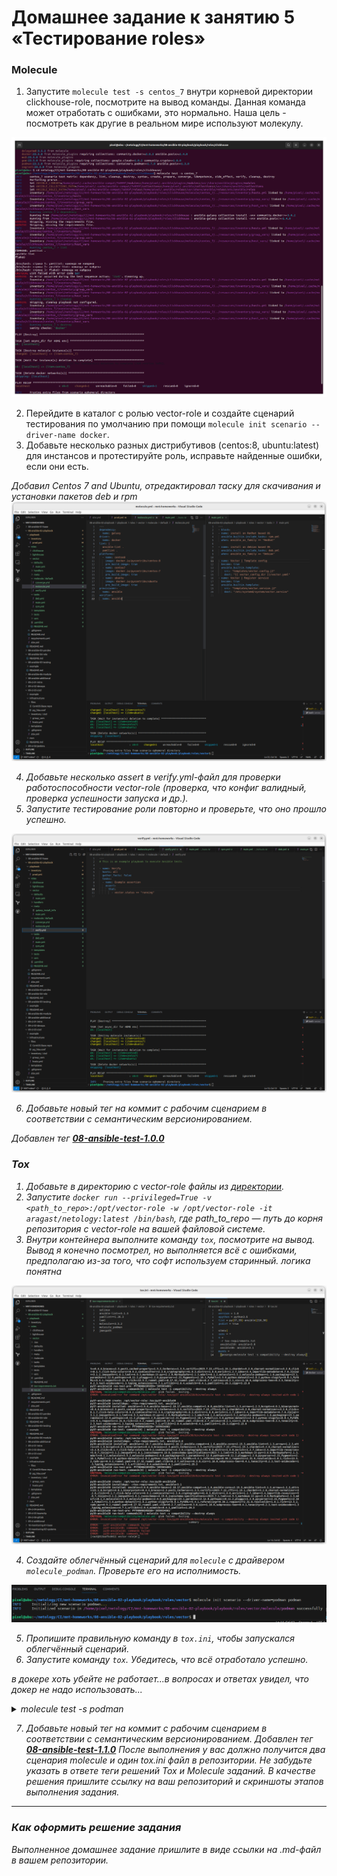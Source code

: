 # Домашнее задание к занятию 5 «Тестирование roles»

### Molecule

1. Запустите  `molecule test -s centos_7` внутри корневой директории clickhouse-role, посмотрите на вывод команды. Данная команда может отработать с ошибками, это нормально. Наша цель - посмотреть как другие в реальном мире используют молекулу.

![screen](/screen/8-ansible-05-m-1.png)

2. Перейдите в каталог с ролью vector-role и создайте сценарий тестирования по умолчанию при помощи `molecule init scenario --driver-name docker`.
3. Добавьте несколько разных дистрибутивов (centos:8, ubuntu:latest) для инстансов и протестируйте роль, исправьте найденные ошибки, если они есть.

<i>Добавил Centos 7 and Ubuntu, отредактировал таску для скачивания и установки пакетов deb и rpm
![screen](/screen/8-ansible-05-m-2.png)

4. Добавьте несколько assert в verify.yml-файл для  проверки работоспособности vector-role (проверка, что конфиг валидный, проверка успешности запуска и др.).
5. Запустите тестирование роли повторно и проверьте, что оно прошло успешно.

![screen](/screen/8-ansible-05-m-3.png) 

6. Добавьте новый тег на коммит с рабочим сценарием в соответствии с семантическим версионированием.

<i>Добавлен тег <b>[08-ansible-test-1.0.0](https://github.com/dm-chv/mnt-homeworks/tree/9474c971348429cc69d13dc71d4258234012890b/08-ansible-02-playbook/playbook/roles/vector)</b></i>

### Tox

1. Добавьте в директорию с vector-role файлы из [директории](./example).
2. Запустите `docker run --privileged=True -v <path_to_repo>:/opt/vector-role -w /opt/vector-role -it aragast/netology:latest /bin/bash`, где path_to_repo — путь до корня репозитория с vector-role на вашей файловой системе.
3. Внутри контейнера выполните команду `tox`, посмотрите на вывод.
<i>Вывод я конечно посмотрел, но выполняется всё с ошибками, предполагаю из-за того, что софт используем старинный. логика понятна</i>

![screen](/screen/8-ansible-05-m-4.png)

4. Создайте облегчённый сценарий для `molecule` с драйвером `molecule_podman`. Проверьте его на исполнимость.

![screen](/screen/8-ansible-05-m-5.png)

5. Пропишите правильную команду в `tox.ini`, чтобы запускался облегчённый сценарий.
6. Запустите команду `tox`. Убедитесь, что всё отработало успешно.

в докере хоть убейте не работает...в вопросах и ответах увидел, что докер не надо использовать...

<details>
<summary>molecule test -s podman</summary>
<code>
pixel@ubu:~/netology/CI/mnt-homeworks/08-ansible-02-playbook/playbook/roles/vector$ molecule test -s podman
INFO     podman scenario test matrix: dependency, lint, cleanup, destroy, syntax, create, prepare, converge, idempotence, side_effect, verify, cleanup, destroy
INFO     Performing prerun...
INFO     Set ANSIBLE_LIBRARY=/home/pixel/.cache/ansible-compat/b0d51c/modules:/home/pixel/.ansible/plugins/modules:/usr/share/ansible/plugins/modules
INFO     Set ANSIBLE_COLLECTIONS_PATH=/home/pixel/.cache/ansible-compat/b0d51c/collections:/home/pixel/.ansible/collections:/usr/share/ansible/collections
INFO     Set ANSIBLE_ROLES_PATH=/home/pixel/.cache/ansible-compat/b0d51c/roles:/home/pixel/.ansible/roles:/usr/share/ansible/roles:/etc/ansible/roles
INFO     Running podman > dependency
INFO     Running from /home/pixel/netology/CI/mnt-homeworks/08-ansible-02-playbook/playbook/roles/vector : ansible-galaxy collection install -vvv containers.podman:>=1.7.0
WARNING  Skipping, missing the requirements file.
WARNING  Skipping, missing the requirements file.
INFO     Running podman > lint
INFO     Lint is disabled.
INFO     Running podman > cleanup
WARNING  Skipping, cleanup playbook not configured.
INFO     Running podman > destroy
INFO     Sanity checks: 'podman'

PLAY [Destroy] *****************************************************************

TASK [Get passwd entries for USER env] *****************************************
ok: [localhost]

TASK [Get shell async_dir] *****************************************************
ok: [localhost]

TASK [Set async_dir for HOME env] **********************************************
skipping: [localhost]

TASK [Destroy molecule instance(s)] ********************************************
changed: [localhost] => (item={'image': 'docker.io/pycontribs/centos:8', 'name': 'instance', 'pre_build_image': True})

TASK [Wait for instance(s) deletion to complete] *******************************
changed: [localhost] => (item={'failed': 0, 'started': 1, 'finished': 0, 'ansible_job_id': 'j682241342515.45333', 'results_file': '/home/pixel/.ansible_async/j682241342515.45333', 'changed': True, 'item': {'image': 'docker.io/pycontribs/centos:8', 'name': 'instance', 'pre_build_image': True}, 'ansible_loop_var': 'item'})

TASK [Delete podman network dedicated to this scenario] ************************
skipping: [localhost] => (item=instance: None specified) 
skipping: [localhost]

PLAY RECAP *********************************************************************
localhost                  : ok=4    changed=2    unreachable=0    failed=0    skipped=2    rescued=0    ignored=0

INFO     Running podman > syntax

playbook: /home/pixel/netology/CI/mnt-homeworks/08-ansible-02-playbook/playbook/roles/vector/molecule/podman/converge.yml
INFO     Running podman > create

PLAY [Create] ******************************************************************

TASK [Get podman executable path] **********************************************
fatal: [localhost]: FAILED! => {"changed": false, "cmd": "command -v podman", "delta": "0:00:00.003679", "end": "2023-08-21 00:07:03.092515", "msg": "non-zero return code", "rc": 127, "start": "2023-08-21 00:07:03.088836", "stderr": "", "stderr_lines": [], "stdout": "", "stdout_lines": []}

PLAY RECAP *********************************************************************
localhost                  : ok=0    changed=0    unreachable=0    failed=1    skipped=0    rescued=0    ignored=0

CRITICAL Ansible return code was 2, command was: ['ansible-playbook', '--inventory', '/home/pixel/.cache/molecule/vector/podman/inventory', '--skip-tags', 'molecule-notest,notest', '/home/pixel/.local/lib/python3.10/site-packages/molecule_plugins/podman/playbooks/create.yml']
WARNING  An error occurred during the test sequence action: 'create'. Cleaning up.
INFO     Running podman > cleanup
WARNING  Skipping, cleanup playbook not configured.
INFO     Running podman > destroy

PLAY [Destroy] *****************************************************************

TASK [Get passwd entries for USER env] *****************************************
ok: [localhost]

TASK [Get shell async_dir] *****************************************************
ok: [localhost]

TASK [Set async_dir for HOME env] **********************************************
skipping: [localhost]

TASK [Destroy molecule instance(s)] ********************************************
changed: [localhost] => (item={'image': 'docker.io/pycontribs/centos:8', 'name': 'instance', 'pre_build_image': True})

TASK [Wait for instance(s) deletion to complete] *******************************
changed: [localhost] => (item={'failed': 0, 'started': 1, 'finished': 0, 'ansible_job_id': 'j73256804913.45495', 'results_file': '/home/pixel/.ansible_async/j73256804913.45495', 'changed': True, 'item': {'image': 'docker.io/pycontribs/centos:8', 'name': 'instance', 'pre_build_image': True}, 'ansible_loop_var': 'item'})

TASK [Delete podman network dedicated to this scenario] ************************
skipping: [localhost] => (item=instance: None specified) 
skipping: [localhost]

PLAY RECAP *********************************************************************
localhost                  : ok=4    changed=2    unreachable=0    failed=0    skipped=2    rescued=0    ignored=0

INFO     Pruning extra files from scenario ephemeral directory
</code>
</details>

7. Добавьте новый тег на коммит с рабочим сценарием в соответствии с семантическим версионированием.
<i>Добавлен тег <b>[08-ansible-test-1.1.0](https://github.com/dm-chv/mnt-homeworks/tree/MNT-video/08-ansible-02-playbook/playbook/roles/vector)</b></i>
После выполнения у вас должно получится два сценария molecule и один tox.ini файл в репозитории. Не забудьте указать в ответе теги решений Tox и Molecule заданий. В качестве решения пришлите ссылку на  ваш репозиторий и скриншоты этапов выполнения задания. 

---

### Как оформить решение задания

Выполненное домашнее задание пришлите в виде ссылки на .md-файл в вашем репозитории.
